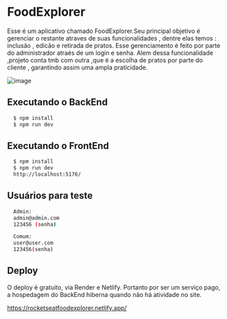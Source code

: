 
# FoodExplorer

Esse é um  aplicativo chamado FoodExplorer.Seu principal objetivo é gerenciar o restante atraves de suas funcionalidades , dentre elas temos : inclusão , edicão e retirada de pratos. Esse gerenciamento é feito por parte do administrador atraés de um login e senha.  Alem dessa funcionalidade ,projeto conta tmb com outra ,que é a escolha de pratos por parte do cliente , garantindo  assim uma ampla praticidade.

![image](https://github.com/user-attachments/assets/92a93728-3506-428b-ad92-be20b48ac54c)

## Executando o BackEnd

```bash
  $ npm install
  $ npm run dev
```
## Executando o FrontEnd

```bash
  $ npm install
  $ npm run dev
  http://localhost:5176/
```
## Usuários para teste

```bash
  Admin:
  admin@admin.com
  123456 (senha)

  Comum:
  user@user.com
  123456(senha)
```


## Deploy

O deploy é gratuito, via Render e Netlify. Portanto por ser um serviço pago, a hospedagem do BackEnd hiberna quando não há atividade no site.


https://rocketseatfoodexplorer.netlify.app/


